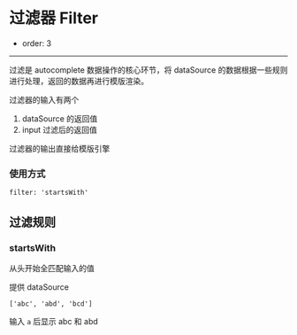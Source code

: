 # 过滤器 Filter

- order: 3

----

过滤是 autocomplete 数据操作的核心环节，将 dataSource 的数据根据一些规则进行处理，返回的数据再进行模版渲染。

过滤器的输入有两个

1. dataSource 的返回值
2. input 过滤后的返回值

过滤器的输出直接给模版引擎

### 使用方式

```
filter: 'startsWith'
```

## 过滤规则

### startsWith

从头开始全匹配输入的值

提供 dataSource

```
['abc', 'abd', 'bcd']
```

输入 `a` 后显示 abc 和 abd
